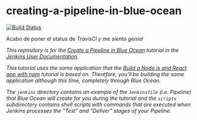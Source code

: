 # creating-a-pipeline-in-blue-ocean

[![Build Status](https://travis-ci.com/shuco85/blue-green-cf-travis-flx.svg?token=gYdUmsZ26Je2vu7XE6un&branch=master)](https://travis-ci.com/shuco85/blue-green-cf-travis-flx)

Acabo de poner el status de <i>TravisCI<i> y me siento genial

This repository is for the
[Create a Pipeline in Blue Ocean](https://jenkins.io/doc/tutorials/create-a-pipeline-in-blue-ocean/)
tutorial in the [Jenkins User Documentation](https://jenkins.io/doc/).

This tutorial uses the same application that the [Build a Node.js and React app
with
npm](https://jenkins.io/doc/tutorials/build-a-node-js-and-react-app-with-npm/)
tutorial is based on. Therefore, you'll be building the same application
although this time, completely through Blue Ocean.

The `jenkins` directory contains an example of the `Jenkinsfile` (i.e. Pipeline)
that Blue Ocean will create for you during the tutorial and the `scripts`
subdirectory contains shell scripts with commands that are executed when Jenkins
processes the "Test" and "Deliver" stages of your Pipeline.
